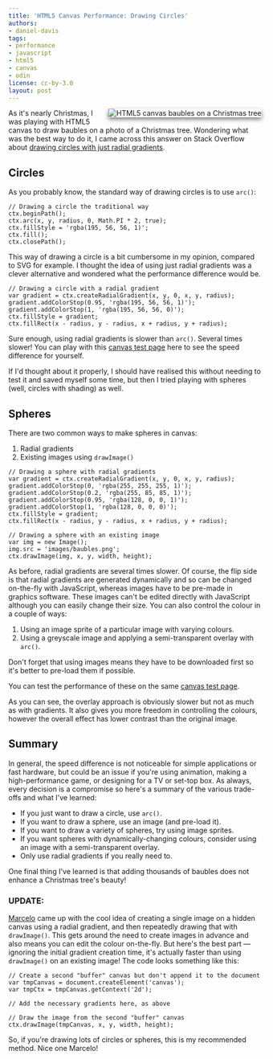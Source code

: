 ```yaml
---
title: 'HTML5 Canvas Performance: Drawing Circles'
authors:
- daniel-davis
tags:
- performance
- javascript
- html5
- canvas
- odin
license: cc-by-3.0
layout: post
---
```


<img src="{{ page.id }}/canvas-christmas-tree.jpg" alt="HTML5 canvas baubles on a Christmas tree" style="float:right;margin:0 0 1em 1em;box-shadow:0 4px 8px rgba(0, 0, 0, 0.5);" />

<p>As it&#39;s nearly Christmas, I was playing with HTML5 canvas to draw baubles on a photo of a Christmas tree. Wondering what was the best way to do it, I came across this answer on Stack Overflow about <a href="http://stackoverflow.com/questions/9742830/html5-canvas-glass-circle#answer-9743575">drawing circles with just radial gradients</a>.</p>

<h2>Circles</h2>

<p>As you probably know, the standard way of drawing circles is to use <code>arc()</code>:</p>

<pre><code>// Drawing a circle the traditional way
ctx.beginPath();
ctx.arc(x, y, radius, 0, Math.PI * 2, true);
ctx.fillStyle = &#39;rgba(195, 56, 56, 1)&#39;;
ctx.fill();
ctx.closePath();</code></pre>

<p>This way of drawing a circle is a bit cumbersome in my opinion, compared to SVG for example. I thought the idea of using just radial gradients was a clever alternative and wondered what the performance difference would be.</p>

<pre><code>// Drawing a circle with a radial gradient
var gradient = ctx.createRadialGradient(x, y, 0, x, y, radius);
gradient.addColorStop(0.95, &#39;rgba(195, 56, 56, 1)&#39;);
gradient.addColorStop(1, &#39;rgba(195, 56, 56, 0)&#39;);
ctx.fillStyle = gradient;
ctx.fillRect(x - radius, y - radius, x + radius, y + radius);</code></pre>

<p>Sure enough, using radial gradients is slower than <code>arc()</code>. Several times slower! You can play with this <a href="http://people.opera.com/danield/html5/canvas-speed/">canvas test page</a> here to see the speed difference for yourself.</p>

<p>If I&#39;d thought about it properly, I should have realised this without needing to test it and saved myself some time, but then I tried playing with spheres (well, circles with shading) as well.</p>

<h2>Spheres</h2>

<p>There are two common ways to make spheres in canvas:</p>
<ol>
    <li>Radial gradients</li>
    <li>Existing images using <code>drawImage()</code></li>
</ol>

<pre><code>// Drawing a sphere with radial gradients
var gradient = ctx.createRadialGradient(x, y, 0, x, y, radius);
gradient.addColorStop(0, &#39;rgba(255, 255, 255, 1)&#39;);
gradient.addColorStop(0.2, &#39;rgba(255, 85, 85, 1)&#39;);
gradient.addColorStop(0.95, &#39;rgba(128, 0, 0, 1)&#39;);
gradient.addColorStop(1, &#39;rgba(128, 0, 0, 0)&#39;);
ctx.fillStyle = gradient;
ctx.fillRect(x - radius, y - radius, x + radius, y + radius);</code></pre>

<pre><code>// Drawing a sphere with an existing image
var img = new Image();
img.src = &#39;images/baubles.png&#39;;
ctx.drawImage(img, x, y, width, height);</code></pre>

<p>As before, radial gradients are several times slower. Of course, the flip side is that radial gradients are generated dynamically and so can be changed on-the-fly with JavaScript, whereas images have to be pre-made in graphics software. These images can&#39;t be edited directly with JavaScript although you can easily change their size. You can also control the colour in a couple of ways:</p>
<ol>
    <li>Using an image sprite of a particular image with varying colours.</li>
    <li>Using a greyscale image and applying a semi-transparent overlay with <code>arc()</code>.</li>
</ol>

<p>Don&#39;t forget that using images means they have to be downloaded first so it&#39;s better to pre-load them if possible.</p>

<p>You can test the performance of these on the same <a href="http://people.opera.com/danield/html5/canvas-speed/">canvas test page</a>.</p>

<p>As you can see, the overlay approach is obviously slower but not as much as with gradients. It also gives you more freedom in controlling the colours, however the overall effect has lower contrast than the original image.</p>

<h2>Summary</h2>

<p>In general, the speed difference is not noticeable for simple applications or fast hardware, but could be an issue if you&#39;re using animation, making a high-performance game, or designing for a TV or set-top box. As always, every decision is a compromise so here&#39;s a summary of the various trade-offs and what I&#39;ve learned:</p>

<ul>
    <li>If you just want to draw a circle, use <code>arc()</code>.</li>
    <li>If you want to draw a sphere, use an image (and pre-load it).</li>
    <li>If you want to draw a variety of spheres, try using image sprites.</li>
    <li>If you want spheres with dynamically-changing colours, consider using an image with a semi-transparent overlay.</li>
    <li>Only use radial gradients if you really need to.</li>
</ul>

<p>One final thing I&#39;ve learned is that adding thousands of baubles does not enhance a Christmas tree&#39;s beauty!</p>

<h3 id="update">UPDATE:</h3>

<p><a href="https://twitter.com/askoth">Marcelo</a> came up with the cool idea of creating a single image on a hidden canvas using a radial gradient, and then repeatedly drawing that with <code>drawImage()</code>. This gets around the need to create images in advance and also means you can edit the colour on-the-fly. But here&#39;s the best part &#x2014; ignoring the initial gradient creation time, it&#39;s actually faster than using <code>drawImage()</code> on an existing image! The code looks something like this:</p>

<pre><code>// Create a second &quot;buffer&quot; canvas but don&#39;t append it to the document
var tmpCanvas = document.createElement(&#39;canvas&#39;);
var tmpCtx = tmpCanvas.getContext(&#39;2d&#39;);

// Add the necessary gradients here, as above

// Draw the image from the second &quot;buffer&quot; canvas
ctx.drawImage(tmpCanvas, x, y, width, height);</code></pre>

<p>So, if you&#39;re drawing lots of circles or spheres, this is my recommended method. Nice one Marcelo!</p>
